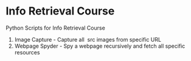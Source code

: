 # Info Retrieval Course

Python Scripts for Info Retrieval Course

1. Image Capture - Capture all <img> src images from specific URL
2. Webpage Spyder - Spy a webpage recursively and fetch all specific resources

